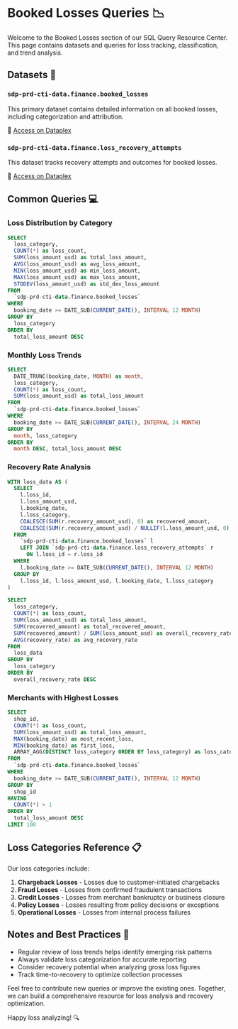 # Booked Losses Queries 📉

Welcome to the Booked Losses section of our SQL Query Resource Center. This page contains datasets and queries for loss tracking, classification, and trend analysis.

## Datasets 📁

### `sdp-prd-cti-data.finance.booked_losses`

This primary dataset contains detailed information on all booked losses, including categorization and attribution.

🔗 [Access on Dataplex](https://console.cloud.google.com/dataplex/projects/sdp-prd-cti-data/locations/us/entryGroups/@bigquery/entries/path_to_dataset)

### `sdp-prd-cti-data.finance.loss_recovery_attempts`

This dataset tracks recovery attempts and outcomes for booked losses.

🔗 [Access on Dataplex](https://console.cloud.google.com/dataplex/projects/sdp-prd-cti-data/locations/us/entryGroups/@bigquery/entries/path_to_dataset)

## Common Queries 💻

### Loss Distribution by Category

```sql
SELECT
  loss_category,
  COUNT(*) as loss_count,
  SUM(loss_amount_usd) as total_loss_amount,
  AVG(loss_amount_usd) as avg_loss_amount,
  MIN(loss_amount_usd) as min_loss_amount,
  MAX(loss_amount_usd) as max_loss_amount,
  STDDEV(loss_amount_usd) as std_dev_loss_amount
FROM
  `sdp-prd-cti-data.finance.booked_losses`
WHERE
  booking_date >= DATE_SUB(CURRENT_DATE(), INTERVAL 12 MONTH)
GROUP BY
  loss_category
ORDER BY
  total_loss_amount DESC
```

### Monthly Loss Trends

```sql
SELECT
  DATE_TRUNC(booking_date, MONTH) as month,
  loss_category,
  COUNT(*) as loss_count,
  SUM(loss_amount_usd) as total_loss_amount
FROM
  `sdp-prd-cti-data.finance.booked_losses`
WHERE
  booking_date >= DATE_SUB(CURRENT_DATE(), INTERVAL 24 MONTH)
GROUP BY
  month, loss_category
ORDER BY
  month DESC, total_loss_amount DESC
```

### Recovery Rate Analysis

```sql
WITH loss_data AS (
  SELECT
    l.loss_id,
    l.loss_amount_usd,
    l.booking_date,
    l.loss_category,
    COALESCE(SUM(r.recovery_amount_usd), 0) as recovered_amount,
    COALESCE(SUM(r.recovery_amount_usd) / NULLIF(l.loss_amount_usd, 0), 0) as recovery_rate
  FROM
    `sdp-prd-cti-data.finance.booked_losses` l
    LEFT JOIN `sdp-prd-cti-data.finance.loss_recovery_attempts` r
      ON l.loss_id = r.loss_id
  WHERE
    l.booking_date >= DATE_SUB(CURRENT_DATE(), INTERVAL 12 MONTH)
  GROUP BY
    l.loss_id, l.loss_amount_usd, l.booking_date, l.loss_category
)

SELECT
  loss_category,
  COUNT(*) as loss_count,
  SUM(loss_amount_usd) as total_loss_amount,
  SUM(recovered_amount) as total_recovered_amount,
  SUM(recovered_amount) / SUM(loss_amount_usd) as overall_recovery_rate,
  AVG(recovery_rate) as avg_recovery_rate
FROM
  loss_data
GROUP BY
  loss_category
ORDER BY
  overall_recovery_rate DESC
```

### Merchants with Highest Losses

```sql
SELECT
  shop_id,
  COUNT(*) as loss_count,
  SUM(loss_amount_usd) as total_loss_amount,
  MAX(booking_date) as most_recent_loss,
  MIN(booking_date) as first_loss,
  ARRAY_AGG(DISTINCT loss_category ORDER BY loss_category) as loss_categories
FROM
  `sdp-prd-cti-data.finance.booked_losses`
WHERE
  booking_date >= DATE_SUB(CURRENT_DATE(), INTERVAL 12 MONTH)
GROUP BY
  shop_id
HAVING
  COUNT(*) > 1
ORDER BY
  total_loss_amount DESC
LIMIT 100
```

## Loss Categories Reference 📋

Our loss categories include:

1. **Chargeback Losses** - Losses due to customer-initiated chargebacks
2. **Fraud Losses** - Losses from confirmed fraudulent transactions
3. **Credit Losses** - Losses from merchant bankruptcy or business closure
4. **Policy Losses** - Losses resulting from policy decisions or exceptions
5. **Operational Losses** - Losses from internal process failures

## Notes and Best Practices 📝

- Regular review of loss trends helps identify emerging risk patterns
- Always validate loss categorization for accurate reporting
- Consider recovery potential when analyzing gross loss figures
- Track time-to-recovery to optimize collection processes

Feel free to contribute new queries or improve the existing ones. Together, we can build a comprehensive resource for loss analysis and recovery optimization.

Happy loss analyzing! 🔍 